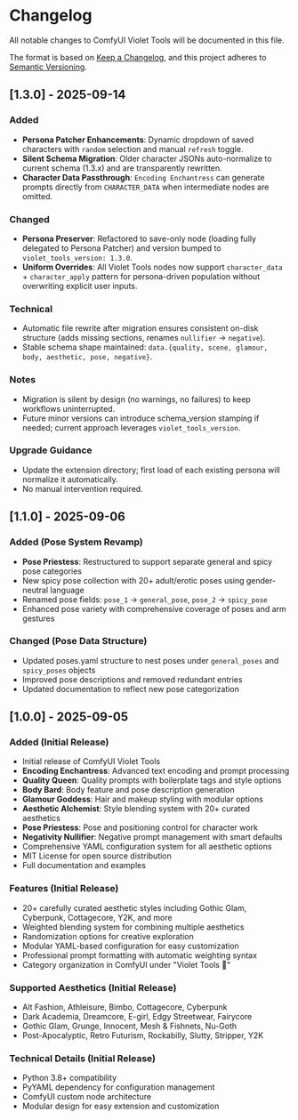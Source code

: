 # Changelog

All notable changes to ComfyUI Violet Tools will be documented in this file.

The format is based on [Keep a Changelog](https://keepachangelog.com/en/1.0.0/),
and this project adheres to [Semantic Versioning](https://semver.org/spec/v2.0.0.html).

## [1.3.0] - 2025-09-14

### Added

- **Persona Patcher Enhancements**: Dynamic dropdown of saved characters with `random` selection and manual `refresh` toggle.
- **Silent Schema Migration**: Older character JSONs auto-normalize to current schema (1.3.x) and are transparently rewritten.
- **Character Data Passthrough**: `Encoding Enchantress` can generate prompts directly from `CHARACTER_DATA` when intermediate nodes are omitted.

### Changed

- **Persona Preserver**: Refactored to save-only node (loading fully delegated to Persona Patcher) and version bumped to `violet_tools_version: 1.3.0`.
- **Uniform Overrides**: All Violet Tools nodes now support `character_data` + `character_apply` pattern for persona-driven population without overwriting explicit user inputs.

### Technical

- Automatic file rewrite after migration ensures consistent on-disk structure (adds missing sections, renames `nullifier` → `negative`).
- Stable schema shape maintained: `data.{quality, scene, glamour, body, aesthetic, pose, negative}`.

### Notes

- Migration is silent by design (no warnings, no failures) to keep workflows uninterrupted.
- Future minor versions can introduce schema_version stamping if needed; current approach leverages `violet_tools_version`.

### Upgrade Guidance

- Update the extension directory; first load of each existing persona will normalize it automatically.
- No manual intervention required.

## [1.1.0] - 2025-09-06

### Added (Pose System Revamp)

- **Pose Priestess**: Restructured to support separate general and spicy pose categories
- New spicy pose collection with 20+ adult/erotic poses using gender-neutral language
- Renamed pose fields: `pose_1` → `general_pose`, `pose_2` → `spicy_pose`
- Enhanced pose variety with comprehensive coverage of poses and arm gestures

### Changed (Pose Data Structure)

- Updated poses.yaml structure to nest poses under `general_poses` and `spicy_poses` objects
- Improved pose descriptions and removed redundant entries
- Updated documentation to reflect new pose categorization

## [1.0.0] - 2025-09-05

### Added (Initial Release)

- Initial release of ComfyUI Violet Tools
- **Encoding Enchantress**: Advanced text encoding and prompt processing
- **Quality Queen**: Quality prompts with boilerplate tags and style options
- **Body Bard**: Body feature and pose description generation
- **Glamour Goddess**: Hair and makeup styling with modular options
- **Aesthetic Alchemist**: Style blending system with 20+ curated aesthetics
- **Pose Priestess**: Pose and positioning control for character work
- **Negativity Nullifier**: Negative prompt management with smart defaults
- Comprehensive YAML configuration system for all aesthetic options
- MIT License for open source distribution
- Full documentation and examples

### Features (Initial Release)

- 20+ carefully curated aesthetic styles including Gothic Glam, Cyberpunk, Cottagecore, Y2K, and more
- Weighted blending system for combining multiple aesthetics
- Randomization options for creative exploration
- Modular YAML-based configuration for easy customization
- Professional prompt formatting with automatic weighting syntax
- Category organization in ComfyUI under "Violet Tools 💅"

### Supported Aesthetics (Initial Release)

- Alt Fashion, Athleisure, Bimbo, Cottagecore, Cyberpunk
- Dark Academia, Dreamcore, E-girl, Edgy Streetwear, Fairycore
- Gothic Glam, Grunge, Innocent, Mesh & Fishnets, Nu-Goth
- Post-Apocalyptic, Retro Futurism, Rockabilly, Slutty, Stripper, Y2K

### Technical Details (Initial Release)

- Python 3.8+ compatibility
- PyYAML dependency for configuration management
- ComfyUI custom node architecture
- Modular design for easy extension and customization
